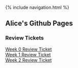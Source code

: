 {% include navigation.html %}

## Alice's Github Pages


### Review Tickets
[Week 0 Review Ticket](https://github.com/tangalice/curly-chopstick/issues/1) <br>
[Week 1 Review Ticket](https://github.com/tangalice/curly-chopstick/issues/2) <br>
[Week 2 Review Ticket](https://github.com/tangalice/curly-chopstick/issues/3) <br>



